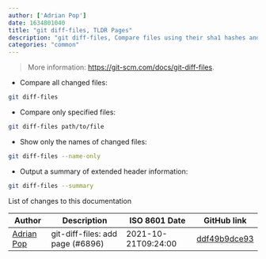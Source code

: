 ```yaml
---
author: ['Adrian Pop']
date: 1634801040
title: "git diff-files, TLDR Pages"
description: "git diff-files, Compare files using their sha1 hashes and modes."
categories: "common"
---
```

> More information: <https://git-scm.com/docs/git-diff-files>.

- Compare all changed files:

```bash
git diff-files
```

- Compare only specified files:

```bash
git diff-files path/to/file
```

- Show only the names of changed files:

```bash
git diff-files --name-only
```

- Output a summary of extended header information:

```bash
git diff-files --summary
```
List of changes to this documentation


Author | Description | ISO 8601 Date | GitHub link
------|-----|-----|-----
[Adrian Pop](mailto:38863744+adipopbv@users.noreply.github.com) | git-diff-files: add page (#6896) | 2021-10-21T09:24:00 | [ddf49b9dce93](https://github.com/tldr-pages/tldr/commit/ddf49b9dce93f40cd5bc648d1ea61efe47c56f6c)

